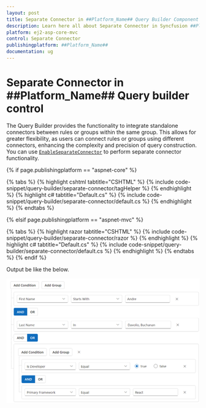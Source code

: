```yaml
---
layout: post
title: Separate Connector in ##Platform_Name## Query Builder Component | Syncfusion
description: Learn here all about Separate Connector in Syncfusion ##Platform_Name## Query Builder component of Syncfusion Essential JS 2 and more.
platform: ej2-asp-core-mvc
control: Separate Connector
publishingplatform: ##Platform_Name##
documentation: ug
---
```



# Separate Connector in ##Platform_Name## Query builder control

The Query Builder provides the functionality to integrate standalone connectors between rules or groups within the same group. This allows for greater flexibility, as users can connect rules or groups using different connectors, enhancing the complexity and precision of query construction. You can use [`EnableSeparateConnector`](https://help.syncfusion.com/cr/aspnetmvc-js2/Syncfusion.EJ2.QueryBuilder.QueryBuilder.html#Syncfusion_EJ2_QueryBuilder_QueryBuilder_EnableSeparateConnector) to perform separate connector functionality.

{% if page.publishingplatform == "aspnet-core" %}

{% tabs %}
{% highlight cshtml tabtitle="CSHTML" %}
{% include code-snippet/query-builder/separate-connector/tagHelper %}
{% endhighlight %}
{% highlight c# tabtitle="Default.cs" %}
{% include code-snippet/query-builder/separate-connector/default.cs %}
{% endhighlight %}
{% endtabs %}

{% elsif page.publishingplatform == "aspnet-mvc" %}

{% tabs %}
{% highlight razor tabtitle="CSHTML" %}
{% include code-snippet/query-builder/separate-connector/razor %}
{% endhighlight %}
{% highlight c# tabtitle="Default.cs" %}
{% include code-snippet/query-builder/separate-connector/default.cs %}
{% endhighlight %}
{% endtabs %}
{% endif %}

Output be like the below.

![Query builder Sample](images/separate-connector.png)
